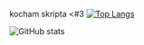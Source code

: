 kocham skripta <#3
[![Top Langs](https://github-readme-stats.vercel.app/api/top-langs/?username=Bazyli12)](https://github.com/anuraghazra/github-readme-stats)

![GitHub stats](https://github-readme-stats.vercel.app/api?username=Bazyli12&show_icons=true&count_private=true)  
